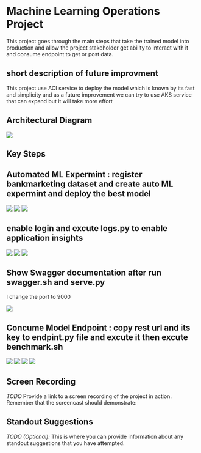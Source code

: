 
# Machine Learning Operations Project

This project goes through the main steps that take the trained model into production and allow the project stakeholder get ability to interact with it and consume endpoint to get or post data.

## short description of future improvment
This project use ACI service to deploy the model which is known by its fast and simplicity and as a future improvement we can try to use AKS service that can expand but it will take more effort

## Architectural Diagram
<img src="images/ML Operation Project.jpg" >

## Key Steps

## Automated ML Expermint : register bankmarketing dataset and create auto ML expermint and deploy the best model

<img src="images/Registered Datasets.jpg">

<img src="images/experiment is shown as completed.jpg">

<img src="images/the best model .jpg">

## enable login and excute logs.py to enable application insights

<img src="images/Application Insights is enabled.jpg">

<img src="images/logs by running the provided logs script.jpg">

<img src="images/logs by running the provided logs script 2.jpg">

## Show Swagger documentation after run swagger.sh and serve.py 
I change the port to 9000

<img src="images/swagger runs .jpg">

## Concume Model Endpoint : copy rest url and its key to endpint.py file and excute it then excute benchmark.sh

<img src="images/endpoint script runs against the API producing JSON output from the model.jpg">


<img src="images/Apache Benchmark 1.jpg">

<img src="images/Apache Benchmark 2.jpg">

<img src="images/Apache Benchmark 3.jpg">






## Screen Recording
*TODO* Provide a link to a screen recording of the project in action. Remember that the screencast should demonstrate:

## Standout Suggestions
*TODO (Optional):* This is where you can provide information about any standout suggestions that you have attempted.

